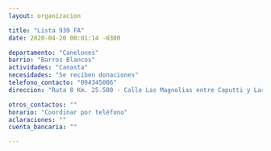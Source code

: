 ```yaml
---
layout: organizacion

title: "Lista 939 FA"
date: 2020-04-20 00:01:14 -0300

departamento: "Canelones"
barrio: "Barros Blancos"
actividades: "Canasta"
necesidades: "Se reciben donaciones"
telefono_contacto: "094345006"
direccion: "Ruta 8 Km. 25.500 - Calle Las Magnolias entre Caputti y Las Violetas"

otros_contactos: ""
horario: "Coordinar por teléfono"
aclaraciones: ""
cuenta_bancaria: ""

---
```

